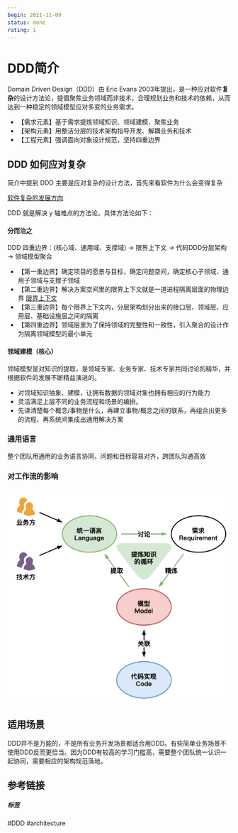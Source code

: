 ```yaml
---
begin: 2021-11-09
status: done
rating: 1
---
```


# DDD简介

Domain Driven Design（DDD）由 Eric Evans 2003年提出，是一种应对软件**复杂**的设计方法论，提倡聚焦业务领域而非技术，合理规划业务和技术的依赖，从而达到一种稳定的领域模型应对多变的业务需求。
-   【需求元素】基于需求提炼领域知识、领域建模、聚焦业务
-   【架构元素】用整洁分层的技术架构指导开发、解耦业务和技术
-   【工程元素】强调面向对象设计规范，坚持四重边界

## DDD 如何应对复杂

简介中提到 DDD 主要是应对复杂的设计方法，首先来看软件为什么会变得复杂

[软件复杂的发展方向](../软件复杂的发展方向.md)

DDD 就是解决 y 轴难点的方法论。具体方法论如下：

#### 分而治之

DDD 四重边界：(核心域、通用域、支撑域) -> 限界上下文 -> 代码DDD分层架构 -> 领域模型聚合

-   【第一重边界】确定项目的愿景与目标，确定问题空间，确定核心子领域、通用子领域与支撑子领域
-   【第二重边界】解决方案空间里的限界上下文就是一道进程隔离层面的物理边界 [限界上下文](限界上下文.md)
-   【第三重边界】每个限界上下文内，分层架构划分出来的接口层、领域层、应用层、基础设施层之间的隔离
-   【第四重边界】领域层里为了保持领域的完整性和一致性，引入聚合的设计作为隔离领域模型的最小单元

#### 领域建模（核心）

领域模型是对知识的提取，是领域专家、业务专家、技术专家共同讨论的精华，并根据软件的发展不断精益演进的。

- 对领域知识抽象、建模，让拥有数据的领域对象也拥有相应的行为能力
- 灵活满足上层不同的业务流程和场景的编排。
- 先讲清楚每个概念/事物是什么，再建立事物/概念之间的联系，再组合出更多的流程、再系统间集成出通用解决方案

### 通用语言

整个团队用通用的业务语言协同，问题和目标容易对齐，跨团队沟通高效

### 对工作流的影响

![](image/Pasted%20image%2020211109180245.png)

## 适用场景

DDD并不是万能的，不是所有业务开发场景都适合用DDD。有些简单业务场景不使用DDD反而更恰当。因为DDD有较高的学习门槛高，需要整个团队统一认识一起协同，需要相应的架构规范落地。


## 参考链接


##### 标签
#DDD #architecture 
